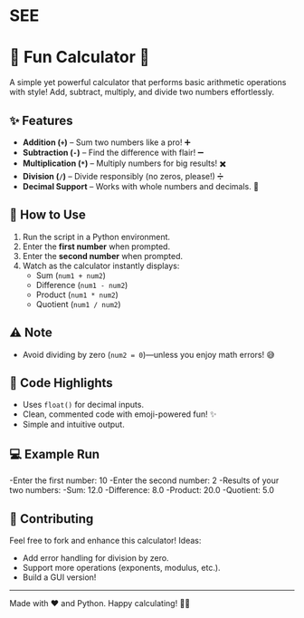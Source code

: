 # SEE
# 🎉 Fun Calculator 🎉

A simple yet powerful calculator that performs basic arithmetic operations with style! Add, subtract, multiply, and divide two numbers effortlessly. 

## ✨ Features
- **Addition (`+`)** – Sum two numbers like a pro! ➕
- **Subtraction (`-`)** – Find the difference with flair! ➖
- **Multiplication (`*`)** – Multiply numbers for big results! ✖️
- **Division (`/`)** – Divide responsibly (no zeros, please!) ➗
- **Decimal Support** – Works with whole numbers and decimals. 🧮

## 🚀 How to Use
1. Run the script in a Python environment.
2. Enter the **first number** when prompted.
3. Enter the **second number** when prompted.
4. Watch as the calculator instantly displays:
   - Sum (`num1 + num2`)
   - Difference (`num1 - num2`)
   - Product (`num1 * num2`)
   - Quotient (`num1 / num2`)

## ⚠️ Note
- Avoid dividing by zero (`num2 = 0`)—unless you enjoy math errors! 😅

## 📝 Code Highlights
- Uses `float()` for decimal inputs.
- Clean, commented code with emoji-powered fun! ✨
- Simple and intuitive output.

## 💻 Example Run
-Enter the first number: 10
-Enter the second number: 2
-Results of your two numbers:
-Sum: 12.0
-Difference: 8.0
-Product: 20.0
-Quotient: 5.0


## 🤝 Contributing
Feel free to fork and enhance this calculator! Ideas:
- Add error handling for division by zero.
- Support more operations (exponents, modulus, etc.).
- Build a GUI version!

---
Made with ❤️ and Python. Happy calculating! 🧮🚀
